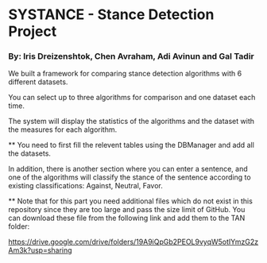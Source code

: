 # SYSTANCE - Stance Detection Project 
### By: Iris Dreizenshtok, Chen Avraham, Adi Avinun and Gal Tadir

We built a framework for comparing stance detection algorithms with 6 different datasets.

You can select up to three algorithms for comparison and one dataset each time.

The system will display the statistics of the algorithms and the dataset with the measures for each algorithm.

** You need to first fill the relevent tables using the DBManager and add all the datasets.

In addition, there is another section where you can enter a sentence, 
and one of the algorithms will classify the stance of the sentence according to existing classifications: Against, Neutral, Favor.

** Note that for this part you need additional files which do not exist in this repository since they are too large and pass the size limit of GitHub. 
You can download these file from the following link and add them to the TAN folder:

https://drive.google.com/drive/folders/19A9iQpGb2PEOL9vyqW5otIYmzG2zAm3k?usp=sharing



